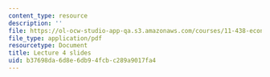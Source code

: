 ```yaml
---
content_type: resource
description: ''
file: https://ol-ocw-studio-app-qa.s3.amazonaws.com/courses/11-438-economic-development-planning-spring-2020/b37698da6d8e6db94fcbc289a9017fa4_MIT11_438s20_lec4.pdf
file_type: application/pdf
resourcetype: Document
title: Lecture 4 slides
uid: b37698da-6d8e-6db9-4fcb-c289a9017fa4
---
```

